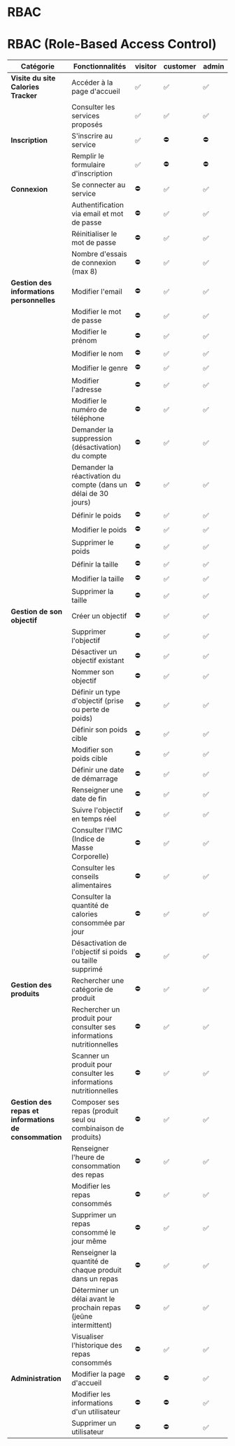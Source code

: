 # RBAC

# RBAC (Role-Based Access Control)

| **Catégorie**                                       | **Fonctionnalités**                                                                                                                                     | **visitor** | **customer** | **admin** |
|-----------------------------------------------------|--------------------------------------------------------------------------------------------------------------------------------------------------------|------------|--------------|-----------|
| **Visite du site Calories Tracker**                 | Accéder à la page d'accueil                                                                                                                            | ✅          | ✅            | ✅         |
|                                                     | Consulter les services proposés                                                                                                                       | ✅          | ✅            | ✅         |
| **Inscription**                                     | S'inscrire au service                                                                                                                                  | ✅          | ⛔            | ⛔         |
|                                                     | Remplir le formulaire d'inscription                                                                                                                   | ✅          | ⛔            | ⛔         |
| **Connexion**                                       | Se connecter au service                                                                                                                                | ⛔          | ✅            | ✅         |
|                                                     | Authentification via email et mot de passe                                                                                                             | ⛔          | ✅            | ✅         |
|                                                     | Réinitialiser le mot de passe                                                                                                                          | ⛔          | ✅            | ✅         |
|                                                     | Nombre d'essais de connexion (max 8)                                                                                                                   | ⛔          | ✅            | ✅         |
| **Gestion des informations personnelles**           | Modifier l'email                                                                                                                                       | ⛔          | ✅            | ✅         |
|                                                     | Modifier le mot de passe                                                                                                                              | ⛔          | ✅            | ✅         |
|                                                     | Modifier le prénom                                                                                                                                    | ⛔          | ✅            | ✅         |
|                                                     | Modifier le nom                                                                                                                                       | ⛔          | ✅            | ✅         |
|                                                     | Modifier le genre                                                                                                                                      | ⛔          | ✅            | ✅         |
|                                                     | Modifier l'adresse                                                                                                                                     | ⛔          | ✅            | ✅         |
|                                                     | Modifier le numéro de téléphone                                                                                                                       | ⛔          | ✅            | ✅         |
|                                                     | Demander la suppression (désactivation) du compte                                                                                                      | ⛔          | ✅            | ✅         |
|                                                     | Demander la réactivation du compte (dans un délai de 30 jours)                                                                                         | ⛔          | ✅            | ✅         |
|                                                     | Définir le poids                                                                                                                                       | ⛔          | ✅            | ✅         |
|                                                     | Modifier le poids                                                                                                                                      | ⛔          | ✅            | ✅         |
|                                                     | Supprimer le poids                                                                                                                                     | ⛔          | ✅            | ✅         |
|                                                     | Définir la taille                                                                                                                                      | ⛔          | ✅            | ✅         |
|                                                     | Modifier la taille                                                                                                                                    | ⛔          | ✅            | ✅         |
|                                                     | Supprimer la taille                                                                                                                                   | ⛔          | ✅            | ✅         |
| **Gestion de son objectif**                         | Créer un objectif                                                                                                                                      | ⛔          | ✅            | ✅         |
|                                                     | Supprimer l'objectif                                                                                                                                   | ⛔          | ✅            | ✅         |
|                                                     | Désactiver un objectif existant                                                                                                                       | ⛔          | ✅            | ✅         |
|                                                     | Nommer son objectif                                                                                                                                   | ⛔          | ✅            | ✅         |
|                                                     | Définir un type d'objectif (prise ou perte de poids)                                                                                                   | ⛔          | ✅            | ✅         |
|                                                     | Définir son poids cible                                                                                                                               | ⛔          | ✅            | ✅         |
|                                                     | Modifier son poids cible                                                                                                                              | ⛔          | ✅            | ✅         |
|                                                     | Définir une date de démarrage                                                                                                                         | ⛔          | ✅            | ✅         |
|                                                     | Renseigner une date de fin                                                                                                                            | ⛔          | ✅            | ✅         |
|                                                     | Suivre l'objectif en temps réel                                                                                                                       | ⛔          | ✅            | ✅         |
|                                                     | Consulter l'IMC (Indice de Masse Corporelle)                                                                                                           | ⛔          | ✅            | ✅         |
|                                                     | Consulter les conseils alimentaires                                                                                                                   | ⛔          | ✅            | ✅         |
|                                                     | Consulter la quantité de calories consommée par jour                                                                                                   | ⛔          | ✅            | ✅         |
|                                                     | Désactivation de l'objectif si poids ou taille supprimé                                                                                                | ⛔          | ✅            | ✅         |
| **Gestion des produits**                            | Rechercher une catégorie de produit                                                                                                                   | ⛔          | ✅            | ✅         |
|                                                     | Rechercher un produit pour consulter ses informations nutritionnelles                                                                                 | ⛔          | ✅            | ✅         |
|                                                     | Scanner un produit pour consulter les informations nutritionnelles                                                                                    | ⛔          | ✅            | ✅         |
| **Gestion des repas et informations de consommation**| Composer ses repas (produit seul ou combinaison de produits)                                                                                           | ⛔          | ✅            | ✅         |
|                                                     | Renseigner l'heure de consommation des repas                                                                                                           | ⛔          | ✅            | ✅         |
|                                                     | Modifier les repas consommés                                                                                                                          | ⛔          | ✅            | ✅         |
|                                                     | Supprimer un repas consommé le jour même                                                                                                              | ⛔          | ✅            | ✅         |
|                                                     | Renseigner la quantité de chaque produit dans un repas                                                                                                | ⛔          | ✅            | ✅         |
|                                                     | Déterminer un délai avant le prochain repas (jeûne intermittent)                                                                                      | ⛔          | ✅            | ✅         |
|                                                     | Visualiser l'historique des repas consommés                                                                                                            | ⛔          | ✅            | ✅         |
| **Administration**                                  | Modifier la page d'accueil                                                                                                                            | ⛔          | ⛔            | ✅         |
|                                                     | Modifier les informations d'un utilisateur                                                                                                            | ⛔          | ⛔            | ✅         |
|                                                     | Supprimer un utilisateur                                                                                                                              | ⛔          | ⛔            | ✅         |
